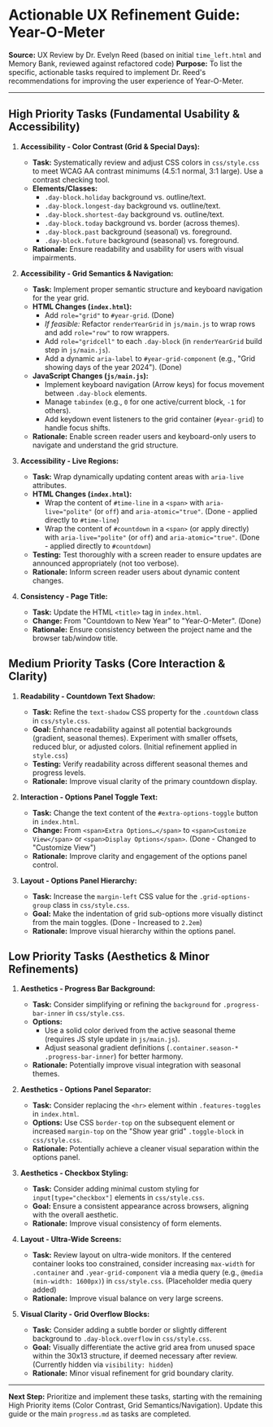 # Actionable UX Refinement Guide: Year-O-Meter

**Source:** UX Review by Dr. Evelyn Reed (based on initial `time_left.html` and Memory Bank, reviewed against refactored code)
**Purpose:** To list the specific, actionable tasks required to implement Dr. Reed's recommendations for improving the user experience of Year-O-Meter.

---

## High Priority Tasks (Fundamental Usability & Accessibility)

1.  **Accessibility - Color Contrast (Grid & Special Days):**
    *   **Task:** Systematically review and adjust CSS colors in `css/style.css` to meet WCAG AA contrast minimums (4.5:1 normal, 3:1 large). Use a contrast checking tool.
    *   **Elements/Classes:**
        *   `.day-block.holiday` background vs. outline/text.
        *   `.day-block.longest-day` background vs. outline/text.
        *   `.day-block.shortest-day` background vs. outline/text.
        *   `.day-block.today` background vs. border (across themes).
        *   `.day-block.past` background (seasonal) vs. foreground.
        *   `.day-block.future` background (seasonal) vs. foreground.
    *   **Rationale:** Ensure readability and usability for users with visual impairments.

2.  **Accessibility - Grid Semantics & Navigation:**
    *   **Task:** Implement proper semantic structure and keyboard navigation for the year grid.
    *   **HTML Changes (`index.html`):**
        *   Add `role="grid"` to `#year-grid`. (Done)
        *   *If feasible:* Refactor `renderYearGrid` in `js/main.js` to wrap rows and add `role="row"` to row wrappers.
        *   Add `role="gridcell"` to each `.day-block` (in `renderYearGrid` build step in `js/main.js`).
        *   Add a dynamic `aria-label` to `#year-grid-component` (e.g., "Grid showing days of the year 2024"). (Done)
    *   **JavaScript Changes (`js/main.js`):**
        *   Implement keyboard navigation (Arrow keys) for focus movement between `.day-block` elements.
        *   Manage `tabindex` (e.g., `0` for one active/current block, `-1` for others).
        *   Add keydown event listeners to the grid container (`#year-grid`) to handle focus shifts.
    *   **Rationale:** Enable screen reader users and keyboard-only users to navigate and understand the grid structure.

3.  **Accessibility - Live Regions:**
    *   **Task:** Wrap dynamically updating content areas with `aria-live` attributes.
    *   **HTML Changes (`index.html`):**
        *   Wrap the content of `#time-line` in a `<span>` with `aria-live="polite"` (or `off`) and `aria-atomic="true"`. (Done - applied directly to `#time-line`)
        *   Wrap the content of `#countdown` in a `<span>` (or apply directly) with `aria-live="polite"` (or `off`) and `aria-atomic="true"`. (Done - applied directly to `#countdown`)
    *   **Testing:** Test thoroughly with a screen reader to ensure updates are announced appropriately (not too verbose).
    *   **Rationale:** Inform screen reader users about dynamic content changes.

4.  **Consistency - Page Title:**
    *   **Task:** Update the HTML `<title>` tag in `index.html`.
    *   **Change:** From "Countdown to New Year" to "Year-O-Meter". (Done)
    *   **Rationale:** Ensure consistency between the project name and the browser tab/window title.

## Medium Priority Tasks (Core Interaction & Clarity)

1.  **Readability - Countdown Text Shadow:**
    *   **Task:** Refine the `text-shadow` CSS property for the `.countdown` class in `css/style.css`.
    *   **Goal:** Enhance readability against all potential backgrounds (gradient, seasonal themes). Experiment with smaller offsets, reduced blur, or adjusted colors. (Initial refinement applied in `style.css`)
    *   **Testing:** Verify readability across different seasonal themes and progress levels.
    *   **Rationale:** Improve visual clarity of the primary countdown display.

2.  **Interaction - Options Panel Toggle Text:**
    *   **Task:** Change the text content of the `#extra-options-toggle` button in `index.html`.
    *   **Change:** From `<span>Extra Options…</span>` to `<span>Customize View</span>` or `<span>Display Options</span>`. (Done - Changed to "Customize View")
    *   **Rationale:** Improve clarity and engagement of the options panel control.

3.  **Layout - Options Panel Hierarchy:**
    *   **Task:** Increase the `margin-left` CSS value for the `.grid-options-group` class in `css/style.css`.
    *   **Goal:** Make the indentation of grid sub-options more visually distinct from the main toggles. (Done - Increased to `2.2em`)
    *   **Rationale:** Improve visual hierarchy within the options panel.

## Low Priority Tasks (Aesthetics & Minor Refinements)

1.  **Aesthetics - Progress Bar Background:**
    *   **Task:** Consider simplifying or refining the `background` for `.progress-bar-inner` in `css/style.css`.
    *   **Options:**
        *   Use a solid color derived from the active seasonal theme (requires JS style update in `js/main.js`).
        *   Adjust seasonal gradient definitions (`.container.season-* .progress-bar-inner`) for better harmony.
    *   **Rationale:** Potentially improve visual integration with seasonal themes.

2.  **Aesthetics - Options Panel Separator:**
    *   **Task:** Consider replacing the `<hr>` element within `.features-toggles` in `index.html`.
    *   **Options:** Use CSS `border-top` on the subsequent element or increased `margin-top` on the "Show year grid" `.toggle-block` in `css/style.css`.
    *   **Rationale:** Potentially achieve a cleaner visual separation within the options panel.

3.  **Aesthetics - Checkbox Styling:**
    *   **Task:** Consider adding minimal custom styling for `input[type="checkbox"]` elements in `css/style.css`.
    *   **Goal:** Ensure a consistent appearance across browsers, aligning with the overall aesthetic.
    *   **Rationale:** Improve visual consistency of form elements.

4.  **Layout - Ultra-Wide Screens:**
    *   **Task:** Review layout on ultra-wide monitors. If the centered container looks too constrained, consider increasing `max-width` for `.container` and `.year-grid-component` via a media query (e.g., `@media (min-width: 1600px)`) in `css/style.css`. (Placeholder media query added)
    *   **Rationale:** Improve visual balance on very large screens.

5.  **Visual Clarity - Grid Overflow Blocks:**
    *   **Task:** Consider adding a subtle border or slightly different background to `.day-block.overflow` in `css/style.css`.
    *   **Goal:** Visually differentiate the active grid area from unused space within the 30x13 structure, if deemed necessary after review. (Currently hidden via `visibility: hidden`)
    *   **Rationale:** Minor visual refinement for grid boundary clarity.

---

**Next Step:** Prioritize and implement these tasks, starting with the remaining High Priority items (Color Contrast, Grid Semantics/Navigation). Update this guide or the main `progress.md` as tasks are completed.
